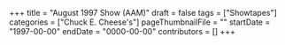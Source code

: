+++
title = "August 1997 Show (AAM)"
draft = false
tags = ["Showtapes"]
categories = ["Chuck E. Cheese's"]
pageThumbnailFile = ""
startDate = "1997-00-00"
endDate = "0000-00-00"
contributors = []
+++
